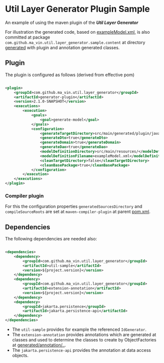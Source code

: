 # Util Layer Generator Plugin Sample

An example of using the maven plugin of the ***Util Layer Generator***

For illustration the generated code, based on [exampleModel.xml](./src/main/resources/exampleModel.xml), is also
committed at package `com.github.ma_vin.util.layer_generator.sample.content` at
directory [generated](./src/main/generated) with plugin and annotation generated classes.

## Plugin

The plugin is configured as follows (derived from effective pom)

````xml

<plugin>
    <groupId>com.github.ma_vin.util.layer_generator</groupId>
    <artifactId>generator-plugin</artifactId>
    <version>2.1.0-SNAPSHOT</version>
    <executions>
        <execution>
            <goals>
                <goal>generate-model</goal>
            </goals>
            <configuration>
                <generateTargetDirectory>src/main/generated/plugin/java/</generateTargetDirectory>
                <generateDto>true</generateDto>
                <generateDomain>true</generateDomain>
                <generateDao>true</generateDao>
                <modelDefinitionDirectory>src/main/resources/</modelDefinitionDirectory>
                <modelDefinitionFilename>exampleModel.xml</modelDefinitionFilename>
                <cleanTargetDirectory>false</cleanTargetDirectory>
                <cleanBasePackage>true</cleanBasePackage>
            </configuration>
        </execution>
    </executions>
</plugin>
````
### Compiler plugin
For this the configuration properties `generatedSourcesDirectory` and `compileSourceRoots` are set at
`maven-compiler-plugin` at parent [pom.xml](../pom.xml).
## Dependencies
The following dependencies are needed also:

````xml

<dependencies>
    <dependency>
        <groupId>com.github.ma_vin.util.layer_generator</groupId>
        <artifactId>util-sample</artifactId>
        <version>${project.version}</version>
    </dependency>
    <dependency>
        <groupId>com.github.ma_vin.util.layer_generator</groupId>
        <artifactId>extension-annotation</artifactId>
        <version>${project.version}</version>
    </dependency>
    <dependency>
        <groupId>jakarta.persistence</groupId>
        <artifactId>jakarta.persistence-api</artifactId>
    </dependency>
</dependencies>
````

* The `util-sample` provides for example the referenced `IdGenerator`.
* The `extension-annotation` provides annotations which are generated at classes and used to determine the classes to
create by ObjectFactories
at [generated/annotation/..](./src/main/generated/annotation/java/com/github/ma_vin/util/layer_generator/sample/content).
* The `jakarta.persistence-api` provides the annotation at data access objects.
